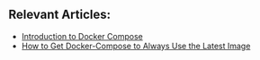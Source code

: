 ## Relevant Articles:

- [Introduction to Docker Compose](https://www.baeldung.com/ops/docker-compose)
- [How to Get Docker-Compose to Always Use the Latest Image](https://www.baeldung.com/ops/docker-compose-latest-image)


